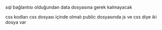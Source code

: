 sql bağlantısı olduğundan data dosyasına gerek kalmayacak


css kodları css dosyası içinde olmalı 
public dosyasında js ve css diye iki dosya var 
